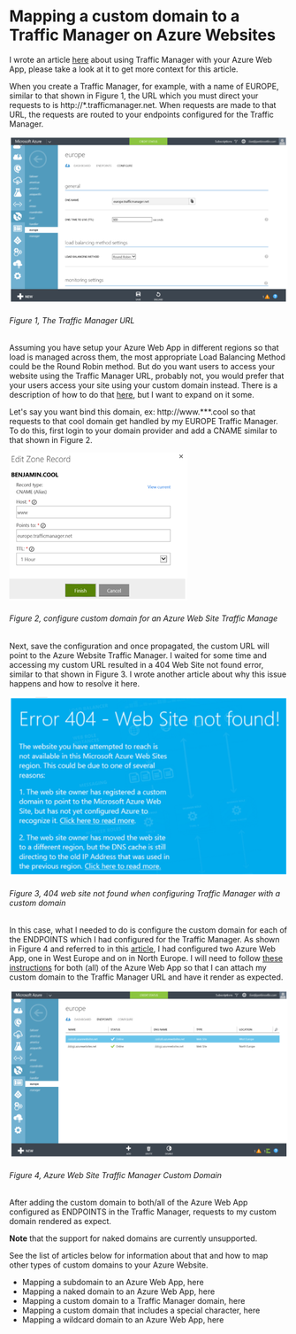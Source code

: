 # Mapping a custom domain to a Traffic Manager on Azure Websites

I wrote an article [here][LINK1] about using Traffic Manager with your Azure Web App, please take a look at it to get more context for this article.  

When you create a Traffic Manager, for example, with a name of EUROPE, similar to that shown in Figure 1, the URL which you must direct your requests to is http://*.trafficmanager.net.  When requests are made to that URL, the requests are routed to your endpoints configured for the Traffic Manager.

![The Traffic Manager URL][FIGURE1]
###### Figure 1, The Traffic Manager URL

Assuming you have setup your Azure Web App in different regions so that load is managed across them, the most appropriate Load Balancing Method could be the Round Robin method.  But do you want users to access your website using the Traffic Manager URL, probably not, you would prefer that your users access your site using your custom domain instead.  There is a description of how to do that [here][LINK2], but I want to expand on it some. 

Let's say you want bind this domain, ex: http://www.***.cool so that requests to that cool domain get handled by my EUROPE Traffic Manager.  To do this, first login to your domain provider and add a CNAME similar to that shown in Figure 2.

![configure custom domain for an Azure Web Site Traffic Manage][FIGURE2]
###### Figure 2, configure custom domain for an Azure Web Site Traffic Manage

Next, save the configuration and once propagated, the custom URL will point to the Azure Website Traffic Manager.  I waited for some time and accessing my custom URL resulted in a 404 Web Site not found error, similar to that shown in Figure 3.  I wrote another article about why this issue happens and how to resolve it here.

![404 web site not found when configuring Traffic Manager with a custom domain][FIGURE3]
###### Figure 3, 404 web site not found when configuring Traffic Manager with a custom domain

In this case, what I needed to do is configure the custom domain for each of the ENDPOINTS which I had configured for the Traffic Manager.  As shown in Figure 4 and referred to in this [article][LINK4], I had configured two Azure Web App, one in West Europe and on in North Europe.  I will need to follow [these instructions][LINK5] for both (all) of the Azure Web App so that I can attach my custom domain to the Traffic Manager URL and have it render as expected.

![Azure Web Site Traffic Manager Custom Domain][FIGURE4]
###### Figure 4, Azure Web Site Traffic Manager Custom Domain

After adding the custom domain to both/all of the Azure Web App configured as ENDPOINTS in the Traffic Manager, requests to my custom domain rendered as expect.

****Note**** that the support for naked domains are currently unsupported.

See the list of articles below for information about that and how to map other types of custom domains to your Azure Website.

+ Mapping a subdomain to an Azure Web App, here
+ Mapping a naked domain to an Azure Web App, here
+ Mapping a custom domain to a Traffic Manager domain, here
+ Mapping a custom domain that includes a special character, here
+ Mapping a wildcard domain to an Azure Web App, here

[FIGURE1]: ../images/2014/waws-0047.png "Figure 1, The Traffic Manager URL"
[FIGURE2]: ../images/2014/waws-0048.png "Figure 2, configure custom domain for an Azure Web Site Traffic Manage"
[FIGURE3]: ../images/2014/waws-0049.png "Figure 3, 404 web site not found when configuring Traffic Manager with a custom domain"
[FIGURE4]: ../images/2014/waws-0050.png "Figure 4, Azure Web Site Traffic Manager Custom Domain"

[LINK1]: tbd
[LINK2]: http://msdn.microsoft.com/en-US/library/azure/hh744837.aspx
[LINK3]: ../2013/2013-10-404-file-or-directory-not-found-when-mapping-custom-domain-to-a-windows-azure-web-site-server-error.md
[LINK4]: tbd
[LINK5]: http://blogs.msdn.com/b/waws/archive/2014/01/22/three-easy-steps-to-add-a-custom-domain-to-a-waws-site.aspx
